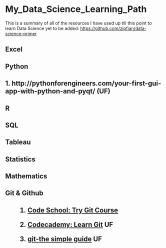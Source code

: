 # My_Data_Science_Learning_Path
This is a summary of all of the resources I have used up till this point to learn Data Science 
yet to be added: https://github.com/zipfian/data-science-primer

<h2>Excel<h2> 


<h2>Python<h2> 
1. http://pythonforengineers.com/your-first-gui-app-with-python-and-pyqt/ (UF)

<h2>R<h2> 

<h2>SQL<h2>


<h2>Tableau<h2> 


<h2>Statistics<h2> 

<h2>Mathematics<h2>

<h2>Git & Github <h2>
   <ol>
   
   1. [Code School: Try Git Course](https://www.codeschool.com/courses/try-git) 
   
   2. [Codecademy: Learn Git](https://www.codecademy.com/learn/all) UF
   3. [git-the simple guide](http://rogerdudler.github.io/git-guide/) UF
   
   <ol>
   

